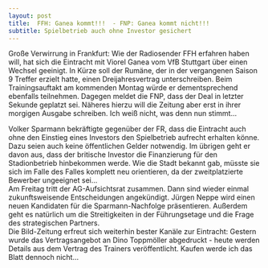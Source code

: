 ```yaml
---
layout: post
title:  FFH: Ganea kommt!!!  - FNP: Ganea kommt nicht!!!
subtitle: Spielbetrieb auch ohne Investor gesichert
---
```


Große Verwirrung in Frankfurt: Wie der Radiosender FFH erfahren haben will, hat sich die Eintracht mit Viorel Ganea vom VfB Stuttgart über einen Wechsel geeinigt. In Kürze soll der Rumäne, der in der vergangenen Saison 9 Treffer erzielt hatte, einen Dreijahresvertrag unterschreiben. Beim Trainingsauftakt am kommenden Montag würde er dementsprechend ebenfalls teilnehmen. Dagegen meldet die FNP, dass der Deal in letzter Sekunde geplatzt sei. Näheres hierzu will die Zeitung aber erst in ihrer morgigen Ausgabe schreiben. Ich weiß nicht, was denn nun stimmt...

Volker Sparmann bekräftigte gegenüber der FR, dass die Eintracht auch ohne den Einstieg eines Investors den Spielbetrieb aufrecht erhalten könne. Dazu seien auch keine öffentlichen Gelder notwendig. Im übrigen geht er davon aus, dass der britische Investor die Finanzierung für den Stadionbetrieb hinbekommen werde. Wie die Stadt bekannt gab, müsste sie sich im Falle des Falles komplett neu orientieren, da der zweitplatzierte Bewerber ungeeignet sei...  
Am Freitag tritt der AG-Aufsichtsrat zusammen. Dann sind wieder einmal zukunftsweisende Entscheidungen angekündigt. Jürgen Neppe wird einen neuen Kandidaten für die Sparmann\-Nachfolge präsentieren. Außerdem geht es natürlich um die Streitigkeiten in der Führungsetage und die Frage des strategischen Partners.  
Die Bild-Zeitung erfreut sich weiterhin bester Kanäle zur Eintracht: Gestern wurde das Vertragsangebot an Dino Toppmöller abgedruckt - heute werden Details aus dem Vertrag des Trainers veröffentlicht. Kaufen werde ich das Blatt dennoch nicht...
